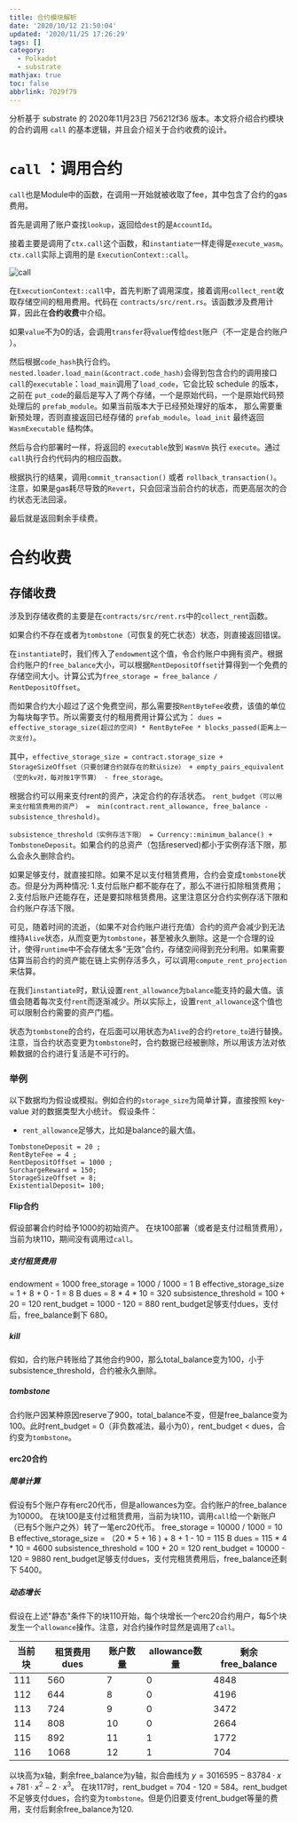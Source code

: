 ```yaml
---
title: 合约模块解析
date: '2020/10/12 21:50:04'
updated: '2020/11/25 17:26:29'
tags: []
category:
  - Polkadot
  - substrate
mathjax: true
toc: false
abbrlink: 7029f79
---
```

分析基于 substrate 的 2020年11月23日 756212f36 版本。本文将介绍合约模块的合约调用 `call` 的基本逻辑，并且会介绍关于合约收费的设计。
<!--more-->

# `call` ：调用合约
`call`也是Module<T>中的函数，在调用一开始就被收取了fee，其中包含了合约的gas费用。

首先是调用了账户查找`lookup`，返回给`dest`的是`AccountId`。

接着主要是调用了`ctx.call`这个函数，和`instantiate`一样走得是`execute_wasm`。`ctx.call`实际上调用的是 `ExecutionContext::call`。

![call](https://cdn.jsdelivr.net/gh/JNhua/blog_images@master/img/20201124161206.png)

在`ExecutionContext::call`中，首先判断了调用深度，接着调用`collect_rent`收取存储空间的租用费用。代码在 `contracts/src/rent.rs`。该函数涉及费用计算，因此在**合约收费**中介绍。

如果`value`不为0的话，会调用`transfer`将`value`传给`dest`账户（不一定是合约账户 ）。

然后根据`code_hash`执行合约。`nested.loader.load_main(&contract.code_hash)`会得到包含合约的调用接口`call`的`executable`：`load_main`调用了`load_code`，它会比较 schedule 的版本，之前在 `put_code`的最后是写入了两个存储，一个是原始代码，一个是原始代码预处理后的 `prefab_module`。如果当前版本大于已经预处理好的版本， 那么需要重新预处理，否则直接返回已经存储的 `prefab_module`。`load_init` 最终返回 `WasmExecutable` 结构体。 

然后与合约部署时一样，将返回的 `executable`放到 `WasmVm` 执行 `execute`。通过`call`执行合约代码内的相应函数。

根据执行的结果，调用`commit_transaction()` 或者 `rollback_transaction()`。注意，如果是gas耗尽导致的`Revert`，只会回滚当前合约的状态，而更高层次的合约状态无法回滚。

最后就是返回剩余手续费。

# 合约收费
## 存储收费

涉及到存储收费的主要是在`contracts/src/rent.rs`中的`collect_rent`函数。

如果合约不存在或者为`tombstone`（可恢复的死亡状态）状态，则直接返回错误。

在`instantiate`时，我们传入了`endowment`这个值，令合约账户中拥有资产。根据合约账户的`free_balance`大小，可以根据`RentDepositOffset`计算得到一个免费的存储空间大小。计算公式为`free_storage = free_balance / RentDepositOffset`。

而如果合约大小超过了这个免费空间，那么需要按`RentByteFee`收费，该值的单位为每块每字节。所以需要支付的租用费用计算公式为：
`dues = effective_storage_size(超过的空间) * RentByteFee * blocks_passed(距离上一次支付)`。

其中，`effective_storage_size = contract.storage_size + StorageSizeOffset（只要创建合约就存在的默认size） + empty_pairs_equivalent（空的kv对，每对按1字节算） - free_storage`。

根据合约可以用来支付rent的资产，决定合约的存活状态。
`rent_budget（可以用来支付租赁费用的资产） =  min(contract.rent_allowance, free_balance - subsistence_threshold)`。

`subsistence_threshold（实例存活下限） = Currency::minimum_balance() + TombstoneDeposit`。如果合约的总资产（包括reserved)都小于实例存活下限，那么会永久删除合约。

如果足够支付，就直接扣除。如果不足以支付租赁费用，合约会变成`tombstone`状态。但是分为两种情况: 1.支付后账户都不能存在了，那么不进行扣除租赁费用；2.支付后账户还能存在，还是要扣除租赁费用。这里注意区分合约实例存活下限和合约账户存活下限。

可见，随着时间的流逝，（如果不对合约账户进行充值）合约的资产会减少到无法维持`Alive`状态，从而变更为`tombstone`，甚至被永久删除。这是一个合理的设计，使得`runtime`中不会存储太多“无效”合约，存储空间得到充分利用。如果需要估算当前合约的资产能在链上实例存活多久，可以调用`compute_rent_projection`来估算。

在我们`instantiate`时，默认设置`rent_allowance`为`balance`能支持的最大值。该值会随着每次支付`rent`而逐渐减少。所以实际上，设置`rent_allowance`这个值也可以限制合约需要的资产门槛。

状态为`tombstone`的合约，在后面可以用状态为`Alive`的合约`retore_to`进行替换。注意，当合约状态变更为`tombstone`时，合约数据已经被删除，所以用该方法对依赖数据的合约进行复活是不可行的。

### 举例
以下数据均为假设或模拟。例如合约的`storage_size`为简单计算，直接按照 key-value 对的数据类型大小统计。
假设条件：
* `rent_allowance`足够大，比如是balance的最大值。
```
TombstoneDeposit = 20 ;
RentByteFee = 4 ;
RentDepositOffset = 1000 ;
SurchargeReward = 150;
StorageSizeOffset = 8;
ExistentialDeposit= 100;
```
#### Flip合约
假设部署合约时给予1000的初始资产。
在块100部署（或者是支付过租赁费用），当前为块110，期间没有调用过`call`。
##### 支付租赁费用
endowment = 1000
free_storage = 1000 / 1000 = 1 B
effective_storage_size = 1 + 8 + 0 - 1 = 8 B
dues = 8 * 4 * 10 = 320
subsistence_threshold = 100 + 20 = 120
rent_budget = 1000 - 120 = 880
rent_budget足够支付dues，支付后，free_balance剩下 680。
##### kill
假如，合约账户转账给了其他合约900，那么total_balance变为100，小于 subsistence_threshold，合约被永久删除。
##### tombstone
合约账户因某种原因reserve了900，total_balance不变，但是free_balance变为100。此时rent_budget = 0（非负数减法，最小为0），rent_budget < dues，合约变为`tombstone`。

#### erc20合约
##### 简单计算
假设有5个账户存有erc20代币，但是allowances为空。合约账户的free_balance为10000。
在块100是支付过租赁费用，当前为块110，调用`call`给一个新账户（已有5个账户之外）转了一笔erc20代币。
free_storage = 10000 / 1000 = 10 B
effective_storage_size = （20 * 5 + 16 ) + 8 + 1 - 10 = 115 B
dues = 115 * 4 * 10 = 4600
subsistence_threshold = 100 + 20 = 120
rent_budget = 10000 - 120 = 9880
rent_budget足够支付dues，支付完租赁费用后，free_balance还剩下 5400。
##### 动态增长
假设在上述"静态"条件下的块110开始，每个块增长一个erc20合约用户，每5个块发生一个`allowance`操作。注意，对合约操作时显然是调用了`call`。

| 当前块 | 租赁费用dues | 账户数量 | allowance数量 | 剩余free_balance |
| --- | --- | --- | --- | --- |
| 111 | 560 | 7 | 0 | 4848 |
| 112 | 644 | 8 | 0 | 4196 |
| 113 | 724 | 9 | 0 | 3472 |
| 114 | 808 | 10 |0  | 2664 |
| 115 | 892 | 11 | 1 | 1772 |
| 116 | 1068 | 12 | 1 | 704 |
以块高为x轴，剩余free_balance为y轴，拟合曲线为 $y=3016595 -83784·x+781·x^2-2·x^3$。
在块117时，rent_budget = 704 - 120 = 584。rent_budget不足够支付dues，合约变为`tombstone`。但是仍旧要支付rent_budget等量的费用，支付后剩余free_balance为120.
